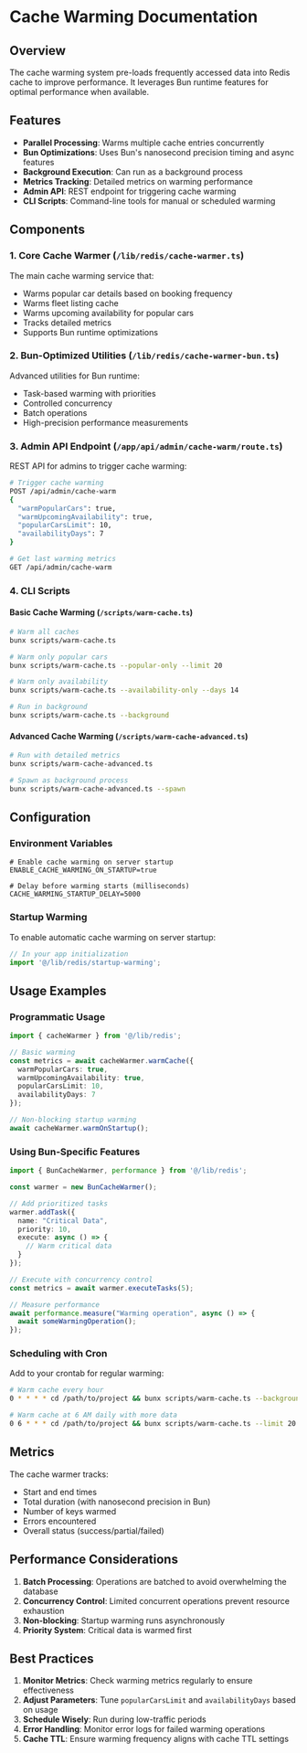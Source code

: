 # Cache Warming Documentation

## Overview

The cache warming system pre-loads frequently accessed data into Redis cache to improve performance. It leverages Bun runtime features for optimal performance when available.

## Features

- **Parallel Processing**: Warms multiple cache entries concurrently
- **Bun Optimizations**: Uses Bun's nanosecond precision timing and async features
- **Background Execution**: Can run as a background process
- **Metrics Tracking**: Detailed metrics on warming performance
- **Admin API**: REST endpoint for triggering cache warming
- **CLI Scripts**: Command-line tools for manual or scheduled warming

## Components

### 1. Core Cache Warmer (`/lib/redis/cache-warmer.ts`)

The main cache warming service that:
- Warms popular car details based on booking frequency
- Warms fleet listing cache
- Warms upcoming availability for popular cars
- Tracks detailed metrics
- Supports Bun runtime optimizations

### 2. Bun-Optimized Utilities (`/lib/redis/cache-warmer-bun.ts`)

Advanced utilities for Bun runtime:
- Task-based warming with priorities
- Controlled concurrency
- Batch operations
- High-precision performance measurements

### 3. Admin API Endpoint (`/app/api/admin/cache-warm/route.ts`)

REST API for admins to trigger cache warming:

```bash
# Trigger cache warming
POST /api/admin/cache-warm
{
  "warmPopularCars": true,
  "warmUpcomingAvailability": true,
  "popularCarsLimit": 10,
  "availabilityDays": 7
}

# Get last warming metrics
GET /api/admin/cache-warm
```

### 4. CLI Scripts

#### Basic Cache Warming (`/scripts/warm-cache.ts`)

```bash
# Warm all caches
bunx scripts/warm-cache.ts

# Warm only popular cars
bunx scripts/warm-cache.ts --popular-only --limit 20

# Warm only availability
bunx scripts/warm-cache.ts --availability-only --days 14

# Run in background
bunx scripts/warm-cache.ts --background
```

#### Advanced Cache Warming (`/scripts/warm-cache-advanced.ts`)

```bash
# Run with detailed metrics
bunx scripts/warm-cache-advanced.ts

# Spawn as background process
bunx scripts/warm-cache-advanced.ts --spawn
```

## Configuration

### Environment Variables

```env
# Enable cache warming on server startup
ENABLE_CACHE_WARMING_ON_STARTUP=true

# Delay before warming starts (milliseconds)
CACHE_WARMING_STARTUP_DELAY=5000
```

### Startup Warming

To enable automatic cache warming on server startup:

```typescript
// In your app initialization
import '@/lib/redis/startup-warming';
```

## Usage Examples

### Programmatic Usage

```typescript
import { cacheWarmer } from '@/lib/redis';

// Basic warming
const metrics = await cacheWarmer.warmCache({
  warmPopularCars: true,
  warmUpcomingAvailability: true,
  popularCarsLimit: 10,
  availabilityDays: 7
});

// Non-blocking startup warming
await cacheWarmer.warmOnStartup();
```

### Using Bun-Specific Features

```typescript
import { BunCacheWarmer, performance } from '@/lib/redis';

const warmer = new BunCacheWarmer();

// Add prioritized tasks
warmer.addTask({
  name: "Critical Data",
  priority: 10,
  execute: async () => {
    // Warm critical data
  }
});

// Execute with concurrency control
const metrics = await warmer.executeTasks(5);

// Measure performance
await performance.measure("Warming operation", async () => {
  await someWarmingOperation();
});
```

### Scheduling with Cron

Add to your crontab for regular warming:

```bash
# Warm cache every hour
0 * * * * cd /path/to/project && bunx scripts/warm-cache.ts --background

# Warm cache at 6 AM daily with more data
0 6 * * * cd /path/to/project && bunx scripts/warm-cache.ts --limit 20 --days 14
```

## Metrics

The cache warmer tracks:
- Start and end times
- Total duration (with nanosecond precision in Bun)
- Number of keys warmed
- Errors encountered
- Overall status (success/partial/failed)

## Performance Considerations

1. **Batch Processing**: Operations are batched to avoid overwhelming the database
2. **Concurrency Control**: Limited concurrent operations prevent resource exhaustion
3. **Non-blocking**: Startup warming runs asynchronously
4. **Priority System**: Critical data is warmed first

## Best Practices

1. **Monitor Metrics**: Check warming metrics regularly to ensure effectiveness
2. **Adjust Parameters**: Tune `popularCarsLimit` and `availabilityDays` based on usage
3. **Schedule Wisely**: Run during low-traffic periods
4. **Error Handling**: Monitor error logs for failed warming operations
5. **Cache TTL**: Ensure warming frequency aligns with cache TTL settings